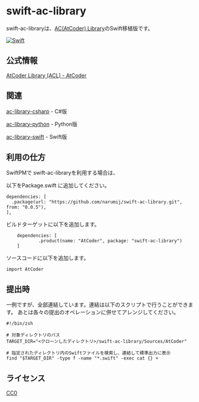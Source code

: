# swift-ac-library

swift-ac-libraryは、[AC(AtCoder) Library][ac-library]のSwift移植版です。

[![Swift](https://github.com/narumij/swift-ac-library/actions/workflows/swift.yml/badge.svg?branch=main)](https://github.com/narumij/swift-ac-library/actions/workflows/swift.yml)

## 公式情報

[AtCoder Library (ACL) - AtCoder][acl]

## 関連

[ac-library-csharp] - C#版

[ac-library-python] - Python版

[ac-library-swift] - Swift版

## 利用の仕方

SwiftPMで swift-ac-libraryを利用する場合は、

以下をPackage.swift に追加してください。
```
dependencies: [
  .package(url: "https://github.com/narumij/swift-ac-library.git", from: "0.0.5"),
],
```

ビルドターゲットに以下を追加します。

```
    dependencies: [
            .product(name: "AtCoder", package: "swift-ac-library")
    ]
```

ソースコードに以下を追加します。
```
import AtCoder
```

## 提出時

一例ですが、全部連結しています。連結は以下のスクリプトで行うことができます。
あとは各々の提出のオペレーションに併せてアレンジしてください。

```
#!/bin/zsh

# 対象ディレクトリのパス
TARGET_DIR="<クローンしたディレクトリ>/swift-ac-library/Sources/AtCoder"

# 指定されたディレクトリ内のSwiftファイルを検索し、連結して標準出力に表示
find "$TARGET_DIR" -type f -name "*.swift" -exec cat {} +
```

## ライセンス

[CC0]

[acl]: https://atcoder.jp/posts/517

[ac-library]: https://github.com/atcoder/ac-library

[ac-library-swift]: https://github.com/kyomuei/ac-library-swift

[ac-library-python]: https://github.com/not522/ac-library-python

[ac-library-csharp]: https://github.com/kzrnm/ac-library-csharp

[CC0]: https://creativecommons.org/public-domain/cc0/

